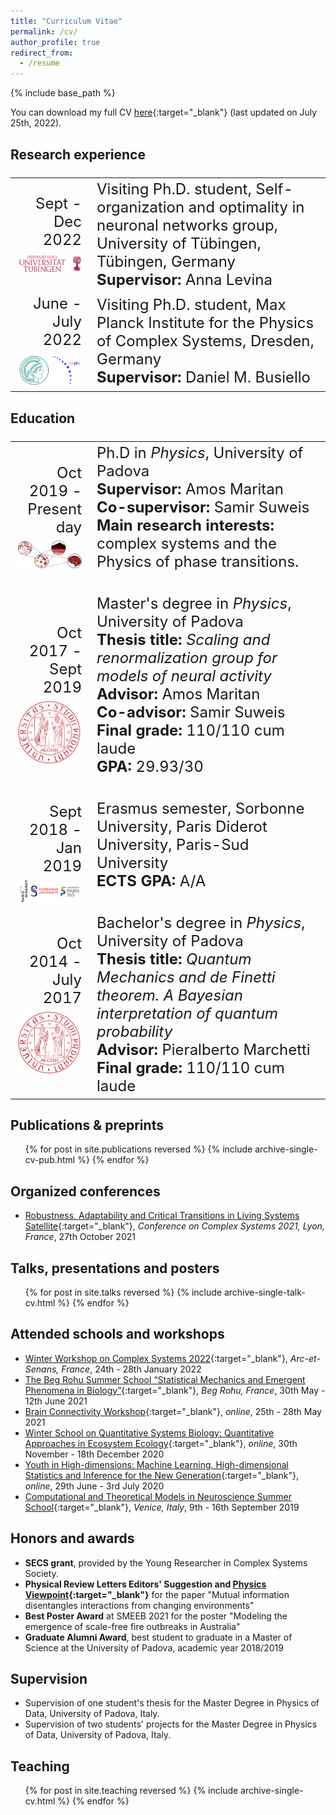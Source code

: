 ```yaml
---
title: "Curriculum Vitae"
permalink: /cv/
author_profile: true
redirect_from:
  - /resume
---
```


{% include base_path %}

You can download my full CV [here](/files/CV_Nicoletti.pdf){:target="_blank"}<!--_--> (last updated on July 25th, 2022).

## Research experience
<font size="5">
<table>
  <tr>
    <td width="25%"><div align="right">Sept - Dec 2022<br>
    <img src='/images/tubingen.png' style="padding-top:7px; display: block; margin-right:20px;" width="150"></div>
    </td>
    <td width="75%">Visiting Ph.D. student, Self-organization and optimality in neuronal networks group, University of Tübingen, Tübingen, Germany<br>
       <b>Supervisor:</b> Anna Levina<br>
   </td>
  </tr>

  <tr>
    <td width="25%"><div align="right">June - July 2022<br>
	  <img src='/images/mpipks.png' style="padding-top:7px; display: block; margin-right:15px;" width="150"></div>
    </td>
    <td width="75%">Visiting Ph.D. student, Max Planck Institute for the Physics of Complex Systems, Dresden, Germany<br>
	     <b>Supervisor:</b> Daniel M. Busiello<br>
   </td>
  </tr>
</table>
</font>


## Education
<font size="5">
<table>
  <tr>
    <td width="25%"><div align="right">Oct 2019 - Present day<br>
	  <img src='/images/NEW_liph-logo_red.png' style="padding-top:7px;display: block;margin-right:15px;" width="150"></div>
    </td>
    <td width="75%">Ph.D in <i>Physics</i>, University of Padova<br>
	     <b>Supervisor:</b> Amos Maritan<br>
		   <b>Co-supervisor:</b> Samir Suweis<br>
       <b>Main research interests:</b> complex systems and the Physics of phase transitions.<br><br>
   </td>
  </tr>
  <tr>
    <td width="25%"><div align="right">Oct 2017 - Sept 2019<br>
		<img src="/images/unipd.png" style="padding-top: 7px;display: block;margin-right:35px;" width="100"></div></td>
		<td width="75%">Master's degree in <i>Physics</i>, University of Padova<br>
      <b>Thesis title:</b> <i>Scaling and renormalization group for models of neural activity</i><br>
	 		<b>Advisor:</b> Amos Maritan<br>
      <b>Co-advisor:</b> Samir Suweis<br>
      <b>Final grade:</b> 110/110 cum laude<br>
      <b>GPA:</b> 29.93/30<br><br>
    </td>
  </tr>
  <tr>
    <td width="25%"><div align="right">Sept 2018 - Jan 2019<br>
		<img src="/images/logo_paris.png" style="padding-top: 7px;display: block;margin-right:25px;" width="120"></div></td>
		<td width="75%">Erasmus semester, Sorbonne University, Paris Diderot University, Paris-Sud University<br>
      <b>ECTS GPA:</b> A/A<br><br>
    </td>
  </tr>
  <tr>
    <td width="25%"><div align="right">Oct 2014 - July 2017<br>
			<img src="/images/unipd.png" style="padding-top: 7px;display: block;margin-right:35px;" width="100"></div></td>
		<td width="75%">Bachelor's degree in <i>Physics</i>, University of Padova<br>
      <b>Thesis title:</b> <i>Quantum Mechanics and de Finetti theorem. A Bayesian interpretation of quantum probability</i><br>
	 		<b>Advisor:</b> Pieralberto Marchetti<br>
      <b>Final grade:</b> 110/110 cum laude<br>
    </td>
  </tr>
</table>
</font>

## Publications & preprints
  <ul>{% for post in site.publications reversed %}
    {% include archive-single-cv-pub.html %}
  {% endfor %}</ul>


## Organized conferences
* [Robustness, Adaptability and Critical Transitions in Living Systems Satellite](https://liphlab.github.io/REACT2021){:target="_blank"}<!--_-->, *Conference on Complex Systems 2021, Lyon, France*, 27th October 2021

## Talks, presentations and posters
  <ul>{% for post in site.talks reversed %}
    {% include archive-single-talk-cv.html %}
  {% endfor %}</ul>

## Attended schools and workshops
* [Winter Workshop on Complex Systems 2022](https://wwcs2022.github.io/){:target="_blank"}<!--_-->, *Arc-et-Senans, France*, 24th - 28th January 2022
* [The Beg Rohu Summer School “Statistical Mechanics and Emergent
Phenomena in Biology”](https://www.ipht.fr/Meetings/BegRohu2021/index.html){:target="_blank"}<!--_-->, *Beg Rohu, France*, 30th May - 12th June 2021
* [Brain Connectivity Workshop](https://www.physicsoflife.org.uk/physics-of-brains.html){:target="_blank"}<!--_-->, *online*, 25th - 28th May 2021
* [Winter School on Quantitative Systems Biology: Quantitative Approaches in Ecosystem Ecology](http://indico.ictp.it/event/9131/){:target="_blank"}<!--_-->, *online*, 30th November - 18th December 2020
* [Youth in High-dimensions: Machine Learning, High-dimensional Statistics and Inference for the New Generation](http://indico.ictp.it/event/9409/){:target="_blank"}<!--_-->, *online*, 29th June - 3rd July 2020
* [Computational and Theoretical Models in Neuroscience Summer School](https://liphlab.github.io/ContamiNeuro/){:target="_blank"}<!--_-->, *Venice, Italy*, 9th - 16th September 2019


## Honors and awards
* **SECS grant**, provided by the Young Researcher in Complex Systems Society.
* **Physical Review Letters Editors' Suggestion and [Physics Viewpoint](https://physics.aps.org/articles/v14/162){:target="_blank"}<!--_-->** for the paper "Mutual information disentangles interactions from changing environments"
* **Best Poster Award** at SMEEB 2021 for the poster "Modeling the emergence of scale-free fire outbreaks in Australia"
* **Graduate Alumni Award**, best student to graduate in a Master of Science at the University of Padova, academic year 2018/2019

## Supervision
* Supervision of one student's thesis for the Master Degree in Physics of Data, University of Padova, Italy.
* Supervision of two students' projects for the Master Degree in Physics of Data, University of Padova, Italy.


## Teaching
  <ul>{% for post in site.teaching reversed %}
    {% include archive-single-cv.html %}
  {% endfor %}</ul>

